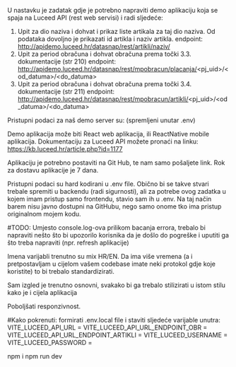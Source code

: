 U nastavku je zadatak gdje je potrebno napraviti demo aplikaciju koja se spaja na Luceed API (rest web servisi) i radi sljedeće:

1. Upit za dio naziva i dohvat i prikaz liste artikala za taj dio naziva. Od podataka dovoljno je prikazati id artikla i naziv artikla.
   endpoint: http://apidemo.luceed.hr/datasnap/rest/artikli/naziv/<dio-naziva>
2. Upit za period obračuna i dohvat obračuna prema točki 3.3. dokumentacije (str 210)
   endpoint: http://apidemo.luceed.hr/datasnap/rest/mpobracun/placanja/<pj_uid>/<od_datuma>/<do_datuma>
3. Upit za period obračuna i dohvat obračuna prema točki 3.4. dokumentacije (str 211)
   endpoint: http://apidemo.luceed.hr/datasnap/rest/mpobracun/artikli/<pj_uid>/<od_datuma>/<do_datuma>

Pristupni podaci za naš demo server su: (spremljeni unutar .env)

Demo aplikacija može biti React web aplikacija, ili ReactNative mobile aplikacija.
Dokumentaciju za Luceed API možete pronaći na linku:
https://kb.luceed.hr/article.php?id=1177

Aplikaciju je potrebno postaviti na Git Hub, te nam samo pošaljete link.
Rok za dostavu aplikacije je 7 dana.

Pristupni podaci su hard kodirani u .env file. Obično bi se takve stvari trebale spremiti u backendu (radi sigurnosti), ali za potrebe ovog zadatka u kojem imam pristup samo frontendu, stavio sam ih u .env. Na taj način barem nisu javno dostupni na GitHubu, nego samo onome tko ima pristup originalnom mojem kodu.

#TODO:
Umjesto console.log-ova prilikom bacanja errora, trebalo bi napraviti nešto što bi upozorilo korisnika da je došlo do pogreške i uputiti ga što treba napraviti (npr. refresh aplikacije)

Imena varijabli trenutno su mix HR/EN. Da ima više vremena (a i pretpostavljam u cijelom vašem codebase imate neki protokol gdje koje koristite) to bi trebalo standardizirati.

Sam izgled je trenutno osnovni, svakako bi ga trebalo stilizirati u istom stilu kako je i cijela aplikacija

Poboljšati responzivnost.

#Kako pokrenuti:
formirati .env.local file i staviti sljedeće varijable unutra:
VITE_LUCEED_API_URL =
VITE_LUCEED_API_URL_ENDPOINT_OBR =
VITE_LUCEED_API_URL_ENDPOINT_ARTIKLI =
VITE_LUCEED_USERNAME =
VITE_LUCEED_PASSWORD =

npm i
npm run dev
